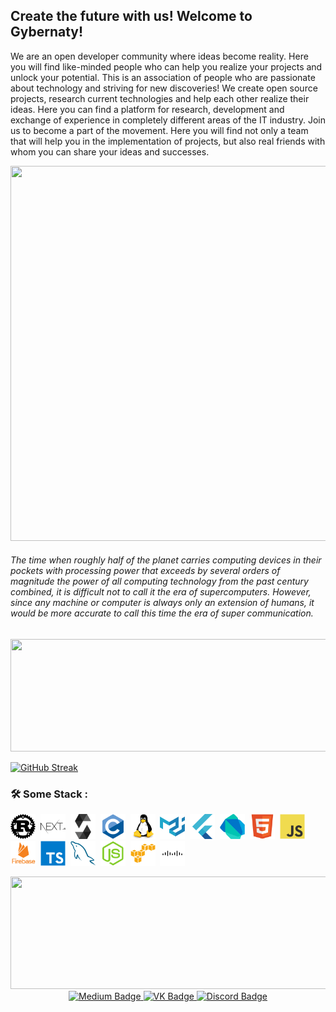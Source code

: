 ## Create the future with us! Welcome to Gybernaty!

We are an open developer community where ideas become reality. Here you will find like-minded people who can help you realize your projects and unlock your potential. This is an association of people who are passionate about technology and striving for new discoveries! We create open source projects, research current technologies and help each other realize their ideas. Here you can find a platform for research, development and exchange of experience in completely different areas of the IT industry. Join us to become a part of the movement. Here you will find not only a team that will help you in the implementation of projects, but also real friends with whom you can share your ideas and successes.

<div id="header" align="center">
  <img src="https://sun9-31.userapi.com/impg/-iRRU9522BX6DnuHPo39OoG76vopxGrQx1qFjA/Niuli_zEqNU.jpg?size=1280x910&quality=95&sign=c46165f9c5a2785c2b12f6d3ed6cee9e&type=album" height="600" width="1200"/>
</div>

 <h6>
    
The time when roughly half of the planet carries computing devices in their pockets with processing power that exceeds by several orders of magnitude the power of all computing technology from the past century combined, it is difficult not to call it the era of supercomputers. However, since any machine or computer is always only an extension of humans, it would be more accurate to call this time the era of super communication.
 
</h6>

 <img src="https://media.giphy.com/media/3oEdv1GbekAakxXO8g/giphy.gif" height="180" width="1200"/>
 




[![GitHub Streak](http://github-readme-streak-stats.herokuapp.com?user=themacroeconomicdao&theme=neon-dark&border_radius=8.5&card_width=1200)](https://git.io/streak-stats)



 

 
### :hammer_and_wrench: Some Stack : 


<div>
 
  <img src="https://github.com/devicons/devicon/blob/master/icons/rust/rust-plain.svg" title="Rust" alt="Rust " width="40" height="40"/>&nbsp;
  <img src="https://github.com/devicons/devicon/blob/master/icons/nextjs/nextjs-original-wordmark.svg" title="Next" alt="Next " width="40" height="40"/>&nbsp;
  <img src="https://github.com/devicons/devicon/blob/master/icons/solidity/solidity-original.svg"  title="Solidity" alt="Solidity" width="40" height="40"/>&nbsp;
  <img src="https://github.com/devicons/devicon/blob/master/icons/c/c-original.svg" title="C" alt="C " width="40" height="40"/>&nbsp;
  <img src="https://github.com/devicons/devicon/blob/master/icons/linux/linux-original.svg" title="Linux" alt="Linux" width="40" height="40"/>&nbsp;
  <img src="https://github.com/devicons/devicon/blob/master/icons/materialui/materialui-original.svg" title="Material UI" alt="Material UI" width="40" height="40"/>&nbsp;
  <img src="https://github.com/devicons/devicon/blob/master/icons/flutter/flutter-original.svg" title="Flutter" alt="Flutter" width="40" height="40"/>&nbsp;
  <img src="https://github.com/devicons/devicon/blob/master/icons/dart/dart-original.svg" title="Dart" alt="Dart " width="40" height="40"/>&nbsp;
  <img src="https://github.com/devicons/devicon/blob/master/icons/html5/html5-original.svg" title="HTML5" alt="HTML" width="40" height="40"/>&nbsp;
  <img src="https://github.com/devicons/devicon/blob/master/icons/javascript/javascript-original.svg" title="JavaScript" alt="JavaScript" width="40" height="40"/>&nbsp;
  <img src="https://github.com/devicons/devicon/blob/master/icons/firebase/firebase-plain-wordmark.svg" title="Firebase" alt="Firebase" width="40" height="40"/>&nbsp;
  <img src="https://github.com/devicons/devicon/blob/master/icons/typescript/typescript-original.svg" title="Typescript"  alt="Typescript" width="40" height="40"/>&nbsp;
  <img src="https://github.com/devicons/devicon/blob/master/icons/mysql/mysql-original.svg" title="MySQL"  alt="MySQL" width="40" height="40"/>&nbsp;
  <img src="https://github.com/devicons/devicon/blob/master/icons/nodejs/nodejs-original.svg" title="NodeJS" alt="NodeJS" width="40" height="40"/>&nbsp;
  <img src="https://github.com/devicons/devicon/blob/master/icons/amazonwebservices/amazonwebservices-original.svg" title="AWS" alt="AWS" width="40" height="40"/>&nbsp;
  <img src="https://github.com/vorillaz/devicons/blob/master/!SVG/cisco.svg" title="Cisco" alt="AWS" width="40" height="40"/>&nbsp;
 
  
</div>


<div id="header" align="center">
  <img src="https://media.giphy.com/media/d8iPm91TeShX4kHG69/giphy-downsized-large.gif" height="180" width="1200"/>
</div>



<div id="badges" align="center">
 
  
  
  
  <a href="https://medium.com/@themacroeconomicdao">
    <img src="https://img.shields.io/badge/Medium-%20-orange?logo=medium&logoColor=white?style=plastic" alt="Medium Badge"/>
  </a>
  
  <a href="https://vk.com/superuserfucker">
  <img src="https://img.shields.io/badge/VK-%20-blue?logo=vk&logoColor=white?style=plastic" alt="VK Badge"/>
  </a>
  
  <a href="https://discord.gg/XuFSY2ESGe">
  <img src="https://img.shields.io/badge/Discord-%20-blue?logo=discord&logoColor=red?style=plastic" alt="Discord Badge"/>
  </a>
  
</div>

 








